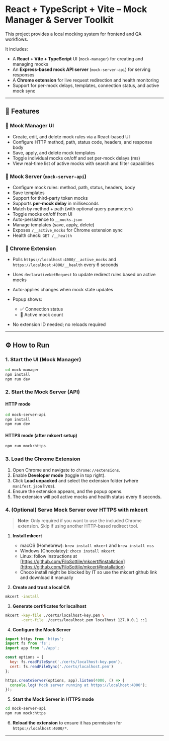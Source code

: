 # React + TypeScript + Vite – Mock Manager & Server Toolkit

This project provides a local mocking system for frontend and QA workflows.

It includes:

* A **React + Vite + TypeScript** UI (`mock-manager`) for creating and managing mocks
* An **Express-based mock API server** (`mock-server-api`) for serving responses
* A **Chrome extension** for live request redirection and health monitoring
* Support for per-mock delays, templates, connection status, and active mock sync

---

## 🔧 Features

### 🎨 Mock Manager UI

* Create, edit, and delete mock rules via a React-based UI
* Configure HTTP method, path, status code, headers, and response body
* Save, apply, and delete mock templates
* Toggle individual mocks on/off and set per-mock delays (ms)
* View real-time list of active mocks with search and filter capabilities

### 🧩 Mock Server (`mock-server-api`)

* Configure mock rules: method, path, status, headers, body
* Save templates
* Support for third-party token mocks
* Supports **per-mock delay** in milliseconds
* Match by method + path (with optional query parameters)
* Toggle mocks on/off from UI
* Auto-persistence to `__mocks.json`
* Manage templates (save, apply, delete)
* Exposes `/__active_mocks` for Chrome extension sync
* Health check: `GET /__health`

### 🧪 Chrome Extension

* Polls `https://localhost:4000/__active_mocks` and `https://localhost:4000/__health` every 6 seconds
* Uses `declarativeNetRequest` to update redirect rules based on active mocks
* Auto-applies changes when mock state updates
* Popup shows:

  * ✅ Connection status
  * 🔢 Active mock count
* No extension ID needed; no reloads required

---

## ⚙️ How to Run

### 1. Start the UI (Mock Manager)

```bash
cd mock-manager
npm install
npm run dev
```

### 2. Start the Mock Server (API)

#### HTTP mode

```bash
cd mock-server-api
npm install
npm run dev
```

#### HTTPS mode (after mkcert setup)

```bash
npm run mock:https
```

### 3. Load the Chrome Extension

1. Open Chrome and navigate to `chrome://extensions`.
2. Enable **Developer mode** (toggle in top right).
3. Click **Load unpacked** and select the extension folder (where `manifest.json` lives).
4. Ensure the extension appears, and the popup opens.
5. The extension will poll active mocks and health status every 6 seconds.

### 4. (Optional) Serve Mock Server over HTTPS with mkcert

> **Note:** Only required if you want to use the included Chrome extension. Skip if using another HTTP-based redirect tool.

1. **Install mkcert**

   * macOS (Homebrew): `brew install mkcert` and `brew install nss`
   * Windows (Chocolatey): `choco install mkcert`
   * Linux: follow instructions at [https://github.com/FiloSottile/mkcert#installation](https://github.com/FiloSottile/mkcert#installation)
   * Choco install might be blocked by IT so use the mkcert github link and download it manually

2. **Create and trust a local CA**

```bash
mkcert -install
```

3. **Generate certificates for localhost**

```bash
mkcert -key-file ./certs/localhost-key.pem \
       -cert-file ./certs/localhost.pem localhost 127.0.0.1 ::1
```

4. **Configure the Mock Server**

```js
import https from 'https';
import fs from 'fs';
import app from './app';

const options = {
  key: fs.readFileSync('./certs/localhost-key.pem'),
  cert: fs.readFileSync('./certs/localhost.pem')
};

https.createServer(options, app).listen(4000, () => {
  console.log('Mock server running at https://localhost:4000');
});
```

5. **Start the Mock Server in HTTPS mode**

```bash
cd mock-server-api
npm run mock:https
```

6. **Reload the extension** to ensure it has permission for `https://localhost:4000/*`.

---



